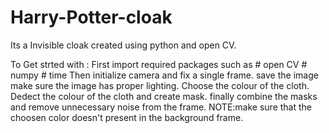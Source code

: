 # Harry-Potter-cloak
Its a Invisible cloak created using python and open CV.

To Get strted with :
First import required packages such as
      # open CV
      # numpy
      # time
Then initialize camera and fix a single frame.
save the image make sure the image has proper lighting.
Choose the colour of the cloth.
Dedect the colour of the cloth and create mask.
finally combine the masks and remove unnecessary noise from the frame.
NOTE:make sure that the choosen color doesn't present in the background frame.




